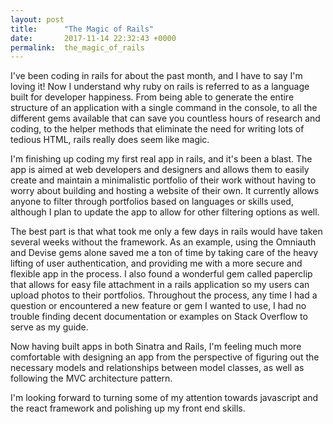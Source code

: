 ```yaml
---
layout: post
title:      "The Magic of Rails"
date:       2017-11-14 22:32:43 +0000
permalink:  the_magic_of_rails
---
```



I've been coding in rails for about the past month, and I have to say I'm loving it!  Now I understand why ruby on rails is referred to as a language built for developer happiness.  From being able to generate the entire structure of an application with a single command in the console, to all the different gems available that can save you countless hours of research and coding, to the helper methods that eliminate the need for writing lots of tedious HTML, rails really does seem like magic.

I'm finishing up coding my first real app in rails, and it's been a blast.  The app is aimed at web developers and designers and allows them to easily create and maintain a minimalistic portfolio of their work without having to worry about building and hosting a website of their own.  It currently allows anyone to filter through portfolios based on languages or skills used, although I plan to update the app to allow for other filtering options as well.

The best part is that what took me only a few days in rails would have taken several weeks without the framework.  As an example, using the Omniauth and Devise gems alone saved me a ton of time by taking care of the heavy lifting of user authentication, and providing me with a more secure and flexible app in the process.  I also found a wonderful gem called paperclip that allows for easy file attachment in a rails application so my users can upload photos to their portfolios.  Throughout the process, any time I had a question or encountered a new feature or gem I wanted to use, I had no trouble finding decent documentation or examples on Stack Overflow to serve as my guide.

Now having built apps in both Sinatra and Rails, I'm feeling much more comfortable with designing an app from the perspective of figuring out the necessary models and relationships between model classes, as well as following the MVC architecture pattern.

I'm looking forward to turning some of my attention towards javascript and the react framework and polishing up my front end skills.


